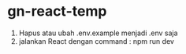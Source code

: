 # gn-react-temp

1. Hapus atau ubah .env.example menjadi .env saja
2. jalankan React dengan command : npm run dev
